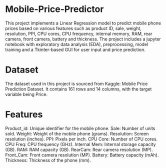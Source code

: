 # Mobile-Price-Predictor
This project implements a Linear Regression model to predict mobile phone prices based on various features such as product ID, sale, weight, resolution, PPI, CPU cores, CPU frequency, internal memory, RAM, rear camera, front camera, battery and thickness. The project includes a jupyter notebook with exploratory data analysis (EDA), preprocessing, model training and a Tkinter-based GUI for user input and price prediction.

# Dataset
The dataset used in this project is sourced from Kaggle: Mobile Price Prediction Dataset. It contains 161 rows and 14 columns, with the target variable being Price.

# Features
Product_id: Unique identifier for the mobile phone.
Sale: Number of units sold.
Weight: Weight of the mobile phone (grams).
Resolution: Screen resolution (inches).
PPI: Pixels per inch.
CPU Core: Number of CPU cores.
CPU Freq: CPU frequency (GHz).
Internal Mem: Internal storage capacity (GB).
RAM: RAM capacity (GB).
RearCam: Rear camera resolution (MP).
Front_Cam: Front camera resolution (MP).
Battery: Battery capacity (mAh).
Thickness: Thickness of the phone (mm).

